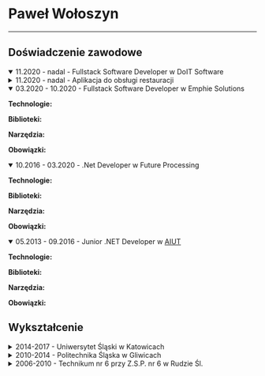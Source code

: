 # Paweł Wołoszyn
---
## Doświadczenie zawodowe
<details class="details" open>
  <summary>
    <span class="date">11.2020 - nadal</span>
    - Fullstack Software Developer w DoIT Software
  </summary>
  <details class="details-project">
    <summary>
      <span class="date">11.2020 - nadal</span>
       - Aplikacja do obsługi restauracji
    </summary>
    <p><b>Technologie:</b></p>
    <p><b>Biblioteki:</b></p>
    <p><b>Narzędzia:</b></p>
    <p><b>Obowiązki:</b></p>
  </details>
</details>

<details class="details" open>
  <summary>03.2020 - 10.2020 - Fullstack Software Developer w Emphie Solutions</summary>
  <p><b>Technologie:</b></p>
  <p><b>Biblioteki:</b></p>
  <p><b>Narzędzia:</b></p>
  <p><b>Obowiązki:</b></p>
</details>

<details class="details" open>
  <summary>10.2016 - 03.2020 - .Net Developer w Future Processing</summary>
  <p><b>Technologie:</b></p>
  <p><b>Biblioteki:</b></p>
  <p><b>Narzędzia:</b></p>
  <p><b>Obowiązki:</b></p>
</details>

<details class="details" open>
  <summary>05.2013 - 09.2016 - Junior .NET Developer w <a target="_blank" href="https://aiut.com/">AIUT</a></summary>
  <p><b>Technologie:</b></p>
  <p><b>Biblioteki:</b></p>
  <p><b>Narzędzia:</b></p>
  <p><b>Obowiązki:</b></p>
</details>

## Wykształcenie
<details class="details">
  <summary>2014-2017 - Uniwersytet Śląski w Katowicach</summary>
  <p><small>Studia magisterskie</small></p>
  <p><b>Wydział:</b> Informatyki i Nauki o Materiałach</p>
  <p><b>Kierunek:</b> Informatyka</p>
  <p><b>Rodzaj studiów:</b> Magisterskie</p>
  <p><b>Specjalizacja:</b> Inżynieria Jakości Oprogramowania</p>
</details>

<details class="details">
  <summary>2010-2014 - Politechnika Śląska w Gliwicach</summary>
  <p><small>Studia inżynierskie</small></p>
  <p><b>Wydział:</b> Elektryczny</p>
  <p><b>Kierunek:</b> Informatyka</p>
  <p><b>Rodzaj studiów:</b> Inżynierskie</p>
  <p><b>Specjalizacja:</b> Oprogramowanie w systemach elektrycznych</p>
</details>

<details class="details">
  <summary>2006-2010 - Technikum nr 6 przy Z.S.P. nr 6 w Rudzie Śl.</summary>
  <p><small>Szkoła średnia</small></p>
  <p><b>Zawód:</b> Technik Informatyk</p>
  <p><b>Specjalizacja:</b> Administracja Systemów Operacyjnych</p>
</details>
